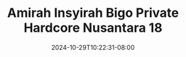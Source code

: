 --- 
title: "Amirah Insyirah Bigo Private Hardcore Nusantara 18"
description: "nonton bokeh Amirah Insyirah Bigo Private Hardcore Nusantara 18 twitter    "
date: 2024-10-29T10:22:31-08:00
file_code: "pgl1h2b57pps"
draft: false
cover: "wc9ccnujipynjbgr.jpg"
tags: ["Amirah", "Insyirah", "Bigo", "Private", "Hardcore", "Nusantara", "bokep-indo", "bokep-viral", "bokep-ig"]
length: 129
fld_id: "1483924"
foldername: "Amirah insyirah"
categories: ["Amirah insyirah"]
views: 0
---